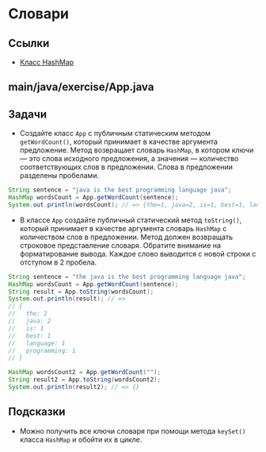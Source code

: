 # Словари

## Ссылки

* [Класс HashMap](https://docs.oracle.com/javase/8/docs/api/java/util/HashMap.html)

## main/java/exercise/App.java

## Задачи

* Создайте класс `App` с публичным статическим методом `getWordCount()`, который принимает в качестве аргумента предложение. Метод возвращает словарь `HashMap`, в котором ключи — это слова исходного предложения, а значения — количество соответствующих слов в предложении. Слова в предложении разделены пробелами.

```java
String sentence = "java is the best programming language java";
HashMap wordsCount = App.getWordCount(sentence);
System.out.println(wordsCount); // => {the=1, java=2, is=1, best=1, language=1, programming=1}
```

* В классе `App` создайте публичный статический метод `toString()`, который принимает в качестве аргумента словарь `HashMap` с количеством слов в предложении. Метод должен возвращать строковое представление словаря. Обратите внимание на форматирование вывода. Каждое слово выводится с новой строки с отступом в 2 пробела.

```java
String sentence = "the java is the best programming language java";
HashMap wordsCount = App.getWordCount(sentence);
String result = App.toString(wordsCount);
System.out.println(result); // =>
// {
//   the: 2
//   java: 2
//   is: 1
//   best: 1
//   language: 1
//   programming: 1
// }

HashMap wordsCount2 = App.getWordCount("");
String result2 = App.toString(wordsCount2);
System.out.println(result2); // => {}
```

## Подсказки

* Можно получить все ключи словаря при помощи метода `keySet()` класса `HashMap` и обойти их в цикле.
